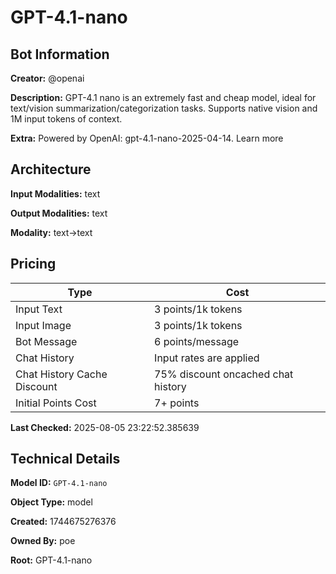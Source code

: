 # GPT-4.1-nano

## Bot Information

**Creator:** @openai

**Description:** GPT-4.1 nano is an extremely fast and cheap model, ideal for text/vision summarization/categorization tasks. Supports native vision and 1M input tokens of context.

**Extra:** Powered by OpenAI: gpt-4.1-nano-2025-04-14. Learn more


## Architecture

**Input Modalities:** text

**Output Modalities:** text

**Modality:** text->text


## Pricing

| Type | Cost |
|------|------|
| Input Text | 3 points/1k tokens |
| Input Image | 3 points/1k tokens |
| Bot Message | 6 points/message |
| Chat History | Input rates are applied |
| Chat History Cache Discount | 75% discount oncached chat history |
| Initial Points Cost | 7+ points |

**Last Checked:** 2025-08-05 23:22:52.385639


## Technical Details

**Model ID:** `GPT-4.1-nano`

**Object Type:** model

**Created:** 1744675276376

**Owned By:** poe

**Root:** GPT-4.1-nano
